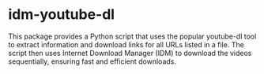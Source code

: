 # idm-youtube-dl
This package provides a Python script that uses the popular youtube-dl tool to extract information and download links for all URLs listed in a file. The script then uses Internet Download Manager (IDM) to download the videos sequentially, ensuring fast and efficient downloads. 
